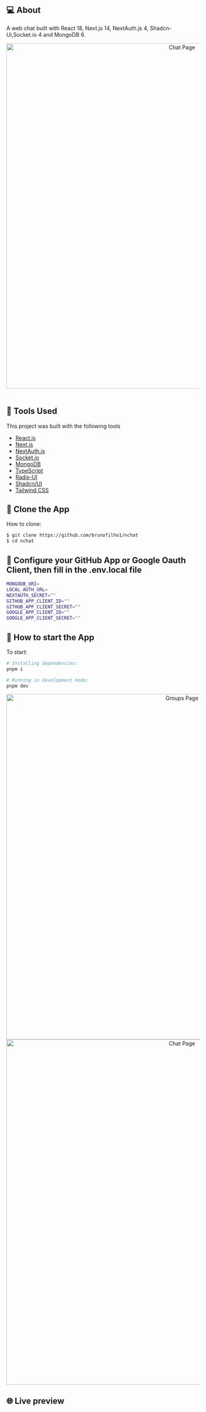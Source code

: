 ## 💻 About

A web chat built with React 18, Next.js 14, NextAuth.js 4, Shadcn-Ui,Socket.io 4 and MongoDB 6.

<div align="center">
  <img width="900px" alt="Chat Page" src="github/chat.png" />
</div>

<br>

## 🧪 Tools Used

This project was built with the following tools

- [React.js](https://reactjs.org)
- [Next.js](https://nextjs.org/)
- [NextAuth.js](https://next-auth.js.org/)
- [Socket.io](https://socket.io/)
- [MongoDB](https://mongodb.com/)
- [TypeScript](https://www.typescriptlang.org/)
- [Radix-UI](https://www.radix-ui.com/)
- [Shadcn/UI](https://ui.shadcn.com/)
- [Tailwind CSS](https://tailwindcss.com/)


## 🔗 Clone the App

How to clone:

```bash
$ git clone https://github.com/brunofilho1/nchat
$ cd nchat
```

## 🚀 Configure your GitHub App or Google Oauth Client, then fill in the .env.local file

```bash
MONGODB_URI=
LOCAL_AUTH_URL=
NEXTAUTH_SECRET=""
GITHUB_APP_CLIENT_ID=""
GITHUB_APP_CLIENT_SECRET=""
GOOGLE_APP_CLIENT_ID=""
GOOGLE_APP_CLIENT_SECRET=""
```

## 🚀 How to start the App

To start:

```bash
# Installing dependencies:
pnpm i

# Running in development mode:
pnpm dev
```

<div align="center">
    <img width="900px" alt="Groups Page" src="github/groups-page.png" />
</div>

<div align="center">
    <img width="900px" alt="Chat Page" src="github/chat-page.png " />
</div>

## 🌐 Live preview

<!-- <a src="https://just-finished.vercel.app/" target="_blank">https://just-finished.vercel.app/</a> -->

